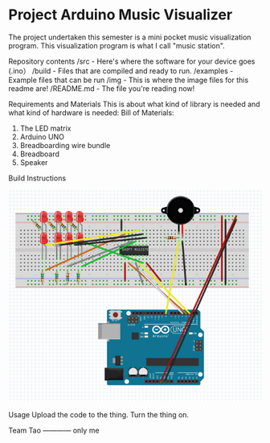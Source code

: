 ﻿# Project Arduino Music Visualizer
The project undertaken this semester is a mini pocket music visualization program. This visualization program is what I call "music station". 

Repository contents
/src - Here's where the software for your device goes (.ino）
/build - Files that are compiled and ready to run.
/examples - Example files that can be run
/img - This is where the image files for this readme are!
/README.md - The file you're reading now!

Requirements and Materials
This is about what kind of library is needed and what kind of hardware is needed:
Bill of Materials:
1. The LED matrix
2. Arduino UNO
3. Breadboarding wire bundle
4. Breadboard
5. Speaker

Build Instructions

![p1](https://github.com/wenxiu2/Project/blob/master/Image/p1.PNG)

Usage
Upload the code to the thing.
Turn the thing on.

Team
Tao ———— only me

